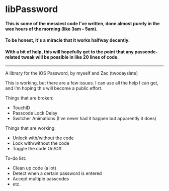 libPassword
===========

#### This is some of the messiest code I've written, done almost purely in the wee hours of the morning (like 3am - 5am). 

#### To be honest, it's a miracle that it works halfway decently.

#### With a bit of help, this will hopefully get to the point that any passcode-related tweak will be possible in like 20 lines of code.
----------  

A library for the iOS Password, by myself and Zac (twodayslate)
 

This is working, but there are a few issues. I can use all the help I can get, and I'm hoping this will become a public effort.

Things that are broken:

  - TouchID
  - Passcode Lock Delay
  - Switcher Animations (I've never had it happen but apparently it does)

Things that are working:

  - Unlock with/without the code
  - Lock with/without the code
  - Toggle the code On/Off

To-do list:

  - Clean up code (a lot)
  - Detect when a certain password is entered
  - Accept multiple passcodes
  - etc.

  
